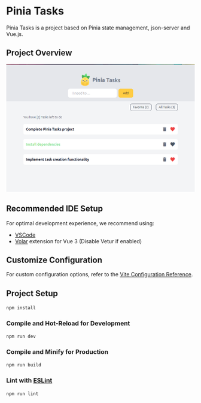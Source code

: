 # Pinia Tasks

Pinia Tasks is a project based on Pinia state management, json-server and Vue.js.

## Project Overview
![Screenshot](src/assets/img/Screenshot.png)

## Recommended IDE Setup

For optimal development experience, we recommend using:

- [VSCode](https://code.visualstudio.com/)
- [Volar](https://marketplace.visualstudio.com/items?itemName=Vue.volar) extension for Vue 3 (Disable Vetur if enabled)

## Customize Configuration

For custom configuration options, refer to the [Vite Configuration Reference](https://vitejs.dev/config/).

## Project Setup

```sh
npm install
```

### Compile and Hot-Reload for Development

```sh
npm run dev
```

### Compile and Minify for Production

```sh
npm run build
```

### Lint with [ESLint](https://eslint.org/)

```sh
npm run lint
```
